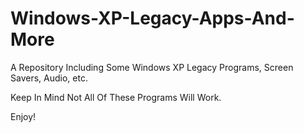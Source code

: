 # Windows-XP-Legacy-Apps-And-More
A Repository Including Some Windows XP Legacy Programs, Screen Savers, Audio, etc.


Keep In Mind Not All Of These Programs Will Work.

Enjoy!
